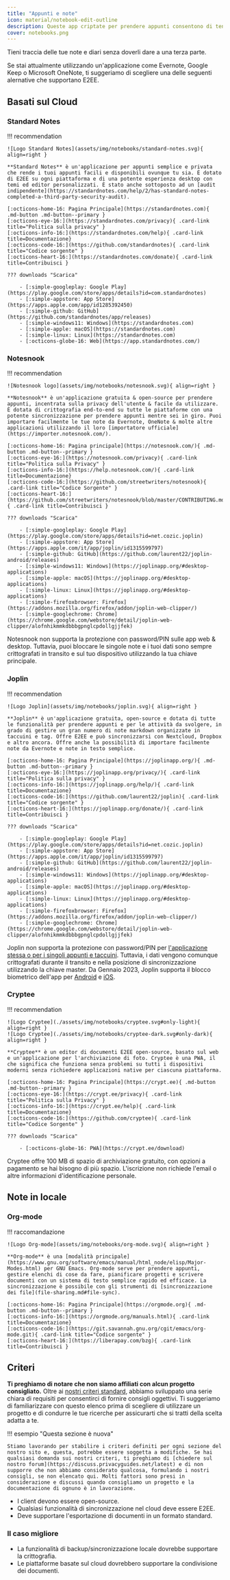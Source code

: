 ```yaml
---
title: "Appunti e note"
icon: material/notebook-edit-outline
description: Queste app criptate per prendere appunti consentono di tenere traccia dei propri appunti senza darli a terze parti.
cover: notebooks.png
---
```


Tieni traccia delle tue note e diari senza doverli dare a una terza parte.

Se stai attualmente utilizzando un'applicazione come Evernote, Google Keep o Microsoft OneNote, ti suggeriamo di scegliere una delle seguenti alernative che supportano E2EE.

## Basati sul Cloud

### Standard Notes

!!! recommendation

    ![Logo Standard Notes](assets/img/notebooks/standard-notes.svg){ align=right }
    
    **Standard Notes** è un'applicazione per appunti semplice e privata che rende i tuoi appunti facili e disponibili ovunque tu sia. È dotato di E2EE su ogni piattaforma e di una potente esperienza desktop con temi ed editor personalizzati. È stato anche sottoposto ad un [audit indipendente](https://standardnotes.com/help/2/has-standard-notes-completed-a-third-party-security-audit).
    
    [:octicons-home-16: Pagina Principale](https://standardnotes.com){ .md-button .md-button--primary }
    [:octicons-eye-16:](https://standardnotes.com/privacy){ .card-link title="Politica sulla privacy" }
    [:octicons-info-16:](https://standardnotes.com/help){ .card-link title=Documentazione}
    [:octicons-code-16:](https://github.com/standardnotes){ .card-link title="Codice sorgente" }
    [:octicons-heart-16:](https://standardnotes.com/donate){ .card-link title=Contribuisci }
    
    ??? downloads "Scarica"
    
        - [:simple-googleplay: Google Play](https://play.google.com/store/apps/details?id=com.standardnotes)
        - [:simple-appstore: App Store](https://apps.apple.com/app/id1285392450)
        - [:simple-github: GitHub](https://github.com/standardnotes/app/releases)
        - [:simple-windows11: Windows](https://standardnotes.com)
        - [:simple-apple: macOS](https://standardnotes.com)
        - [:simple-linux: Linux](https://standardnotes.com)
        - [:octicons-globe-16: Web](https://app.standardnotes.com/)

### Notesnook

!!! recommendation

    ![Notesnook logo](assets/img/notebooks/notesnook.svg){ align=right }
    
    **Notesnook** è un'applicazione gratuita & open-source per prendere appunti, incentrata sulla privacy dell'utente & facile da utilizzare. È dotata di crittografia end-to-end su tutte le piattaforme con una potente sincronizzazione per prendere appunti mentre sei in giro. Puoi importare facilmente le tue note da Evernote, OneNote & molte altre applicazioni utilizzando il loro [importatore ufficiale] (https://importer.notesnook.com/).
    
    [:octicons-home-16: Pagina principale](https://notesnook.com/){ .md-button .md-button--primary }
    [:octicons-eye-16:](https://notesnook.com/privacy){ .card-link title="Politica sulla Privacy" }
    [:octicons-info-16:](https://help.notesnook.com/){ .card-link title=Documentazione}
    [:octicons-code-16:](https://github.com/streetwriters/notesnook){ .card-link title="Codice Sorgente" }
    [:octicons-heart-16:](https://github.com/streetwriters/notesnook/blob/master/CONTRIBUTING.md){ .card-link title=Contribuisci }
    
    ??? downloads "Scarica"
    
        - [:simple-googleplay: Google Play](https://play.google.com/store/apps/details?id=net.cozic.joplin)
        - [:simple-appstore: App Store](https://apps.apple.com/it/app/joplin/id1315599797)
        - [:simple-github: GitHub](https://github.com/laurent22/joplin-android/releases)
        - [:simple-windows11: Windows](https://joplinapp.org/#desktop-applications)
        - [:simple-apple: macOS](https://joplinapp.org/#desktop-applications)
        - [:simple-linux: Linux](https://joplinapp.org/#desktop-applications)
        - [:simple-firefoxbrowser: Firefox](https://addons.mozilla.org/firefox/addon/joplin-web-clipper/)
        - [:simple-googlechrome: Chrome](https://chrome.google.com/webstore/detail/joplin-web-clipper/alofnhikmmkdbbbgpnglcpdollgjjfek)

Notesnook non supporta la protezione con password/PIN sulle app web & desktop. Tuttavia, puoi bloccare le singole note e i tuoi dati sono sempre crittografati in transito e sul tuo dispositivo utilizzando la tua chiave principale.

### Joplin

!!! recommendation

    ![Logo Joplin](assets/img/notebooks/joplin.svg){ align=right }
    
    **Joplin** è un'applicazione gratuita, open-source e dotata di tutte le funzionalità per prendere appunti e per le attività da svolgere, in grado di gestire un gran numero di note markdown organizzate in taccuini e tag. Offre E2EE e può sincronizzarsi con Nextcloud, Dropbox e altro ancora. Offre anche la possibilità di importare facilmente note da Evernote e note in testo semplice.
    
    [:octicons-home-16: Pagina Principale](https://joplinapp.org/){ .md-button .md-button--primary }
    [:octicons-eye-16:](https://joplinapp.org/privacy/){ .card-link title="Politica sulla privacy" }
    [:octicons-info-16:](https://joplinapp.org/help/){ .card-link title=Documentazione}
    [:octicons-code-16:](https://github.com/laurent22/joplin){ .card-link title="Codice sorgente" }
    [:octicons-heart-16:](https://joplinapp.org/donate/){ .card-link title=Contribuisci }
    
    ??? downloads "Scarica"
    
        - [:simple-googleplay: Google Play](https://play.google.com/store/apps/details?id=net.cozic.joplin)
        - [:simple-appstore: App Store](https://apps.apple.com/it/app/joplin/id1315599797)
        - [:simple-github: GitHub](https://github.com/laurent22/joplin-android/releases)
        - [:simple-windows11: Windows](https://joplinapp.org/#desktop-applications)
        - [:simple-apple: macOS](https://joplinapp.org/#desktop-applications)
        - [:simple-linux: Linux](https://joplinapp.org/#desktop-applications)
        - [:simple-firefoxbrowser: Firefox](https://addons.mozilla.org/firefox/addon/joplin-web-clipper/)
        - [:simple-googlechrome: Chrome](https://chrome.google.com/webstore/detail/joplin-web-clipper/alofnhikmmkdbbbgpnglcpdollgjjfek)

Joplin non supporta la protezione con password/PIN per [l'applicazione stessa o per i singoli appunti e taccuini](https://github.com/laurent22/joplin/issues/289). Tuttavia, i dati vengono comunque crittografati durante il transito e nella posizione di sincronizzazione utilizzando la chiave master. Da Gennaio 2023, Joplin supporta il blocco biometrico dell'app per [Android](https://joplinapp.org/changelog_android/#android-v2-10-3-https-github-com-laurent22-joplin-releases-tag-android-v2-10-3-pre-release-2023-01-05t11-29-06z) e [iOS](https://joplinapp.org/changelog_ios/#ios-v12-10-2-https-github-com-laurent22-joplin-releases-tag-ios-v12-10-2-2023-01-20t17-41-13z).

### Cryptee

!!! recommendation

    ![Logo Cryptee](./assets/img/notebooks/cryptee.svg#only-light){ align=right }
    ![Logo Cryptee](./assets/img/notebooks/cryptee-dark.svg#only-dark){ align=right }
    
    **Cryptee** è un editor di documenti E2EE open-source, basato sul web e un'applicazione per l'archiviazione di foto. Cryptee è una PWA, il che significa che funziona senza problemi su tutti i dispositivi moderni senza richiedere applicazioni native per ciascuna piattaforma.
    
    [:octicons-home-16: Pagina Principale](https://crypt.ee){ .md-button .md-button--primary }
    [:octicons-eye-16:](https://crypt.ee/privacy){ .card-link title="Politica sulla Privacy" }
    [:octicons-info-16:](https://crypt.ee/help){ .card-link title=Documentazione}
    [:octicons-code-16:](https://github.com/cryptee){ .card-link title="Codice Sorgente" }
    
    ??? downloads "Scarica"
    
        - [:octicons-globe-16: PWA](https://crypt.ee/download)

Cryptee offre 100 MB di spazio di archiviazione gratuito, con opzioni a pagamento se hai bisogno di più spazio. L'iscrizione non richiede l'email o altre informazioni d'identificazione personale.

## Note in locale

### Org-mode

!!! raccomandazione

    ![Logo Org-mode](assets/img/notebooks/org-mode.svg){ align=right }
    
    **Org-mode** è una [modalità principale](https://www.gnu.org/software/emacs/manual/html_node/elisp/Major-Modes.html) per GNU Emacs. Org-mode serve per prendere appunti, gestire elenchi di cose da fare, pianificare progetti e scrivere documenti con un sistema di testo semplice rapido ed efficace. La sincronizzazione è possibile con gli strumenti di [sincronizzazione dei file](file-sharing.md#file-sync).
    
    [:octicons-home-16: Pagina Principale](https://orgmode.org){ .md-button .md-button--primary }
    [:octicons-info-16:](https://orgmode.org/manuals.html){ .card-link title=Documentazione}
    [:octicons-code-16:](https://git.savannah.gnu.org/cgit/emacs/org-mode.git){ .card-link title="Codice sorgente" }
    [:octicons-heart-16:](https://liberapay.com/bzg){ .card-link title=Contribuisci }

## Criteri

**Ti preghiamo di notare che non siamo affiliati con alcun progetto consigliato.** Oltre ai [nostri criteri standard](about/criteria.md), abbiamo sviluppato una serie chiara di requisiti per consentirci di fornire consigli oggettivi. Ti suggeriamo di familiarizzare con questo elenco prima di scegliere di utilizzare un progetto e di condurre le tue ricerche per assicurarti che si tratti della scelta adatta a te.

!!! esempio "Questa sezione è nuova"

    Stiamo lavorando per stabilire i criteri definiti per ogni sezione del nostro sito e, questa, potrebbe essere soggetta a modifiche. Se hai qualsiasi domanda sui nostri criteri, ti preghiamo di [chiedere sul nostro forum](https://discuss.privacyguides.net/latest) e di non supporre che non abbiamo considerato qualcosa, formulando i nostri consigli, se non elencato qui. Molti fattori sono presi in considerazione e discussi quando consigliamo un progetto e la documentazione di ognuno è in lavorazione.

- I client devono essere open-source.
- Qualsiasi funzionalità di sincronizzazione nel cloud deve essere E2EE.
- Deve supportare l'esportazione di documenti in un formato standard.

### Il caso migliore

- La funzionalità di backup/sincronizzazione locale dovrebbe supportare la crittografia.
- Le piattaforme basate sul cloud dovrebbero supportare la condivisione dei documenti.
